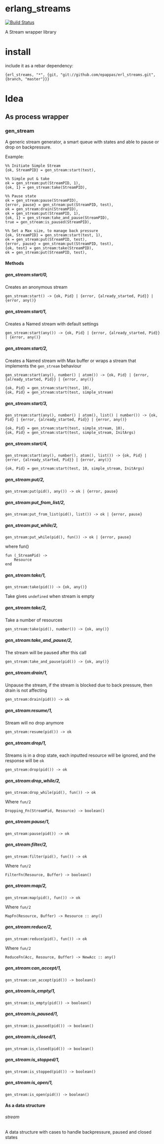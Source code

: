 # erlang_streams

[![Build Status](https://travis-ci.org/epappas/erl_streams.svg)](https://travis-ci.org/epappas/erl_streams)

A Stream wrapper library

# install

include it as a rebar dependency:

    {erl_streams, "*", {git, "git://github.com/epappas/erl_streams.git", {branch, "master"}}}

# Idea

## As process wrapper

### gen_stream

A generic stream generator, a smart queue with states and able to pause or drop on backpressure.

Example:

    %% Initiate Simple Stream
    {ok, StreamPID} = gen_stream:start(test),

    %% Simple put & take
    ok = gen_stream:put(StreamPID, 1),
    {ok, 1} = gen_stream:take(StreamPID),
    
    %% Pause state
    ok = gen_stream:pause(StreamPID),
    {error, pause} = gen_stream:put(StreamPID, test),
    ok = gen_stream:drain(StreamPID),
    ok = gen_stream:put(StreamPID, 1),
    {ok, 1} = gen_stream:take_and_pause(StreamPID),
    true = gen_stream:is_paused(StreamPID),
    
    %% Set a Max size, to manage back pressure
    {ok, StreamPID} = gen_stream:start(test, 1),
    ok = gen_stream:put(StreamPID, test),
    {error, pause} = gen_stream:put(StreamPID, test),
    {ok, test} = gen_stream:take(StreamPID),
    ok = gen_stream:put(StreamPID, test),
    

#### Methods

##### gen_stream:start/0,

Creates an anonymous stream

    gen_stream:start() -> {ok, Pid} | {error, {already_started, Pid}} | {error, any()}
    
##### gen_stream:start/1,

Creates a Named stream with default settings

    gen_stream:start(any()) -> {ok, Pid} | {error, {already_started, Pid}} | {error, any()}
    
##### gen_stream:start/2,

Creates a Named stream with Max buffer or wraps a stream that implements the `gen_stream` behaviour

    gen_stream:start(any(), number() | atom()) -> {ok, Pid} | {error, {already_started, Pid}} | {error, any()}
    
    {ok, Pid} = gen_stream:start(test, 10),
    {ok, Pid} = gen_stream:start(test, simple_stream)
    
##### gen_stream:start/3,

    gen_stream:start(any(), number() | atom(), list() | number()) -> {ok, Pid} | {error, {already_started, Pid}} | {error, any()}

    {ok, Pid} = gen_stream:start(test, simple_stream, 10),
    {ok, Pid} = gen_stream:start(test, simple_stream, InitArgs)

##### gen_stream:start/4,

    gen_stream:start(any(), number(), atom(), list()) -> {ok, Pid} | {error, {already_started, Pid}} | {error, any()}

    {ok, Pid} = gen_stream:start(test, 10, simple_stream, InitArgs)
    
##### gen_stream:put/2,

    gen_stream:put(pid(), any()) -> ok | {error, pause}
    
##### gen_stream:put_from_list/2,

    gen_stream:put_from_list(pid(), list()) -> ok | {error, pause}
    
##### gen_stream:put_while/2,

    gen_stream:put_while(pid(), fun()) -> ok | {error, pause}

where fun()

    fun (_StreamPid) -> 
        Resource
    end
    
##### gen_stream:take/1,

    gen_stream:take(pid()) -> {ok, any()}
    
Take gives `undefined` when stream is empty
    
##### gen_stream:take/2,

Take a number of resources

    gen_stream:take(pid(), number()) -> {ok, any()}
    
##### gen_stream:take_and_pause/2,

The stream will be paused after this call

    gen_stream:take_and_pause(pid()) -> {ok, any()}
    
##### gen_stream:drain/1,

Unpause the stream, if the stream is blocked due to back pressure, then drain is not affecting
    
    gen_stream:drain(pid()) -> ok
    
##### gen_stream:resume/1,

Stream will no drop anymore
    
    gen_stream:resume(pid()) -> ok    

##### gen_stream:drop/1,

Streams is in a drop state, each inputted resource will be ignored, and the response will be `ok`

    gen_stream:drop(pid()) -> ok
    
##### gen_stream:drop_while/2,

    gen_stream:drop_while(pid(), fun()) -> ok

Where `fun/2`

    Dropping_Fn(StreamPid, Resource) -> boolean()
    
##### gen_stream:pause/1,

    gen_stream:pause(pid()) -> ok
    
##### gen_stream:filter/2,

    gen_stream:filter(pid(), fun()) -> ok
    
Where `fun/2`

    FilterFn(Resource, Buffer) -> boolean()
    
##### gen_stream:map/2,

    gen_stream:map(pid(), fun()) -> ok
    
Where `fun/2`

    MapFn(Resource, Buffer) -> Resource :: any()
    
##### gen_stream:reduce/2,

    gen_stream:reduce(pid(), fun()) -> ok
    
Where `fun/2`

    ReduceFn(Acc, Resource, Buffer) -> NewAcc :: any()
    
##### gen_stream:can_accept/1,

    gen_stream:can_accept(pid()) -> boolean()
    
##### gen_stream:is_empty/1,

    gen_stream:is_empty(pid()) -> boolean()
    
##### gen_stream:is_paused/1,

    gen_stream:is_paused(pid()) -> boolean()
    
##### gen_stream:is_closed/1,

    gen_stream:is_closed(pid()) -> boolean()
    
##### gen_stream:is_stopped/1,

    gen_stream:is_stopped(pid()) -> boolean()
    
##### gen_stream:is_open/1,

    gen_stream:is_open(pid()) -> boolean()


#### As a data structure

###### stream

A data structure with cases to handle backpressure, paused and closed states
